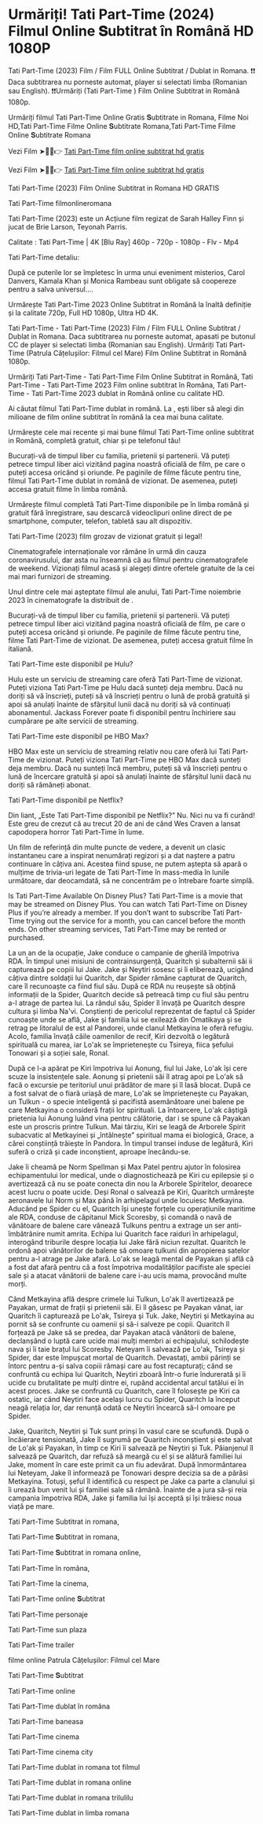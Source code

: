 # Urmăriți! Tati Part-Time (2024) Filmul Online 𝐒ubtitrat în Română HD 1080P

Tati Part-Time (2023) Film / Film FULL Online Subtitrat / Dublat in Romana. ❗❗️️ Daca subtitrarea nu porneste automat, player si selectati limba (Romanian sau English). ❗❗️️Urmăriți (Tati Part-Time ) Film Online Subtitrat in Română 1080p.

Urmăriți filmul Tati Part-Time Online Gratis 𝐒ubtitrate in Romana, Filme Noi HD,Tati Part-Time Filme Online 𝐒ubtitrate Romana,Tati Part-Time Filme Online 𝐒ubtitrate Romana

Vezi Film ➤🔴✅👉 [Tati Part-Time film online subtitrat hd gratis](https://pro.tubeflix21.com/ro/1204188/part-time-daddy.html)

Vezi Film ➤🔴✅👉 [Tati Part-Time film online subtitrat hd gratis](https://pro.tubeflix21.com/ro/1204188/part-time-daddy.html)

Tati Part-Time (2023) Film Online Subtitrat in Romana HD GRATIS

Tati Part-Time filmonlineromana

Tati Part-Time (2023) este un Acțiune film regizat de Sarah Halley Finn și jucat de Brie Larson, Teyonah Parris.

Calitate : Tati Part-Time | 4K [Blu Ray] 460p - 720p - 1080p - Flv - Mp4

Tati Part-Time detaliu:

După ce puterile lor se împletesc în urma unui eveniment misterios, Carol Danvers, Kamala Khan și Monica Rambeau sunt obligate să coopereze pentru a salva universul....

Urmărește Tati Part-Time 2023 Online Subtitrat in Română la înaltă definiție și la calitate 720p, Full HD 1080p, Ultra HD 4K.

Tati Part-Time - Tati Part-Time (2023) Film / Film FULL Online Subtitrat / Dublat in Romana. Daca subtitrarea nu porneste automat, apasati pe butonul CC de player si selectati limba (Romanian sau English). Urmăriți Tati Part-Time (Patrula Cățelușilor: Filmul cel Mare) Film Online Subtitrat in Română 1080p.

Urmăriți Tati Part-Time - Tati Part-Time Film Online Subtitrat in Română, Tati Part-Time - Tati Part-Time 2023 Film online subtitrat în Româna, Tati Part-Time - Tati Part-Time 2023 dublat in Română online cu calitate HD.

Ai căutat filmul Tati Part-Time dublat in română. La , ești liber să alegi din milioane de film online subtitrat în română la cea mai buna calitate.

Urmărește cele mai recente și mai bune filmul Tati Part-Time online subtitrat in Română, completă gratuit, chiar și pe telefonul tău!

Bucurați-vă de timpul liber cu familia, prietenii și partenerii. Vă puteți petrece timpul liber aici vizitând pagina noastră oficială de film, pe care o puteți accesa oricând și oriunde. Pe paginile de filme făcute pentru tine, filmul Tati Part-Time dublat in română de vizionat. De asemenea, puteți accesa gratuit filme în limba română.

Urmărește filmul completă Tati Part-Time disponibile pe în limba română și gratuit fără înregistrare, sau descarcă videoclipuri online direct de pe smartphone, computer, telefon, tabletă sau alt dispozitiv.

Tati Part-Time (2023) film grozav de vizionat gratuit și legal!

Cinematografele internaționale vor rămâne în urmă din cauza coronavirusului, dar asta nu înseamnă că au filmul pentru cinematografele de weekend. Vizionați filmul acasă și alegeți dintre ofertele gratuite de la cei mai mari furnizori de streaming.

Unul dintre cele mai așteptate filmul ale anului, Tati Part-Time noiembrie 2023 în cinematografe la distribuit de .

Bucurați-vă de timpul liber cu familia, prietenii și partenerii. Vă puteți petrece timpul liber aici vizitând pagina noastră oficială de film, pe care o puteți accesa oricând și oriunde. Pe paginile de filme făcute pentru tine, filme Tati Part-Time de vizionat. De asemenea, puteți accesa gratuit filme în italiană.

Tati Part-Time este disponibil pe Hulu?

Hulu este un serviciu de streaming care oferă Tati Part-Time de vizionat. Puteți viziona Tati Part-Time pe Hulu dacă sunteți deja membru. Dacă nu doriți să vă înscrieți, puteți să vă înscrieți pentru o lună de probă gratuită și apoi să anulați înainte de sfârșitul lunii dacă nu doriți să vă continuați abonamentul. Jackass Forever poate fi disponibil pentru închiriere sau cumpărare pe alte servicii de streaming.

Tati Part-Time este disponibil pe HBO Max?

HBO Max este un serviciu de streaming relativ nou care oferă lui Tati Part-Time de vizionat. Puteți viziona Tati Part-Time pe HBO Max dacă sunteți deja membru. Dacă nu sunteți încă membru, puteți să vă înscrieți pentru o lună de încercare gratuită și apoi să anulați înainte de sfârșitul lunii dacă nu doriți să rămâneți abonat.

Tati Part-Time disponibil pe Netflix?

Din liant, „Este Tati Part-Time disponibil pe Netflix?” Nu. Nici nu va fi curând! Este greu de crezut că au trecut 20 de ani de când Wes Craven a lansat capodopera horror Tati Part-Time în lume.

Un film de referință din multe puncte de vedere, a devenit un clasic instantaneu care a inspirat nenumărați regizori și a dat naștere a patru continuare în câțiva ani. Acestea fiind spuse, ne putem aștepta să apară o mulțime de trivia-uri legate de Tati Part-Time în mass-media în lunile următoare, dar deocamdată, să ne concentrăm pe o întrebare foarte simplă.

Is Tati Part-Time Available On Disney Plus? Tati Part-Time is a movie that may be streamed on Disney Plus. You can watch Tati Part-Time on Disney Plus if you’re already a member. If you don’t want to subscribe Tati Part-Time trying out the service for a month, you can cancel before the month ends. On other streaming services, Tati Part-Time may be rented or purchased.

La un an de la ocupație, Jake conduce o campanie de gherilă împotriva RDA. În timpul unei misiuni de contrainsurgență, Quaritch și subalternii săi ii capturează pe copiii lui Jake. Jake și Neytiri sosesc și îi eliberează, ucigând câțiva dintre soldații lui Quaritch, dar Spider rămâne capturat de Quaritch, care îl recunoaște ca fiind fiul său. După ce RDA nu reușește să obțină informații de la Spider, Quaritch decide să petreacă timp cu fiul său pentru a-l atrage de partea lui. La rândul său, Spider îl învață pe Quaritch despre cultura și limba Na'vi. Conștienți de pericolul reprezentat de faptul că Spider cunoaște unde se află, Jake și familia lui se exilează din Omatikaya și se retrag pe litoralul de est al Pandorei, unde clanul Metkayina le oferă refugiu. Acolo, familia învață căile oamenilor de recif, Kiri dezvoltă o legătură spirituală cu marea, iar Lo'ak se împrietenește cu Tsireya, fiica șefului Tonowari și a soției sale, Ronal.

După ce l-a apărat pe Kiri împotriva lui Aonung, fiul lui Jake, Lo'ak își cere scuze la insistențele sale. Aonung și prietenii săi îl atrag apoi pe Lo'ak să facă o excursie pe teritoriul unui prădător de mare și îl lasă blocat. După ce a fost salvat de o fiară uriașă de mare, Lo'ak se împrietenește cu Payakan, un Tulkun - o specie inteligentă și pacifistă asemănătoare unei balene pe care Metkayina o consideră frații lor spirituali. La întoarcere, Lo'ak câștigă prietenia lui Aonung luând vina pentru călătorie, dar i se spune că Payakan este un proscris printre Tulkun. Mai târziu, Kiri se leagă de Arborele Spirit subacvatic al Metkayinei și „întâlnește” spiritual mama ei biologică, Grace, a cărei conștiință trăiește în Pandora. În timpul transei induse de legătură, Kiri suferă o criză și cade inconștient, aproape înecându-se.

Jake îi cheamă pe Norm Spellman și Max Patel pentru ajutor în folosirea echipamentului lor medical, unde o diagnostichează pe Kiri cu epilepsie și o avertizează că nu se poate conecta din nou la Arborele Spiritelor, deoarece acest lucru o poate ucide. Deși Ronal o salvează pe Kiri, Quaritch urmărește aeronavele lui Norm și Max până în arhipelagul unde locuiesc Metkayina. Aducând pe Spider cu el, Quaritch își unește forțele cu operațiunile maritime ale RDA, conduse de căpitanul Mick Scoresby, și comandă o navă de vânătoare de balene care vânează Tulkuns pentru a extrage un ser anti-îmbătrânire numit amrita. Echipa lui Quaritch face raiduri în arhipelagul, interogând triburile despre locația lui Jake fără niciun rezultat. Quaritch le ordonă apoi vânătorilor de balene să omoare tulkuni din apropierea satelor pentru a-l atrage pe Jake afară. Lo'ak se leagă mental de Payakan și află că a fost dat afară pentru că a fost împotriva modalităților pacifiste ale speciei sale și a atacat vânătorii de balene care i-au ucis mama, provocând multe morți.

Când Metkayina află despre crimele lui Tulkun, Lo'ak îl avertizează pe Payakan, urmat de frații și prietenii săi. Ei îl găsesc pe Payakan vânat, iar Quaritch îi capturează pe Lo'ak, Tsireya și Tuk. Jake, Neytiri și Metkayina au pornit să se confrunte cu oamenii și să-i salveze pe copii. Quaritch îl forțează pe Jake să se predea, dar Payakan atacă vânătorii de balene, declanșând o luptă care ucide mai mulți membri ai echipajului, schilodește nava și îi taie brațul lui Scoresby. Neteyam îi salvează pe Lo'ak, Tsireya și Spider, dar este împușcat mortal de Quaritch. Devastați, ambii părinți se întorc pentru a-și salva copiii rămași care au fost recapturați; când se confruntă cu echipa lui Quaritch, Neytiri zboară într-o furie îndurerată și îi ucide cu brutalitate pe mulți dintre ei, rupând accidental arcul tatălui ei în acest proces. Jake se confruntă cu Quaritch, care îl folosește pe Kiri ca ostatic, iar când Neytiri face același lucru cu Spider, Quaritch la început neagă relația lor, dar renunță odată ce Neytiri încearcă să-l omoare pe Spider.

Jake, Quaritch, Neytiri și Tuk sunt prinși în vasul care se scufundă. După o încăierare tensionată, Jake îl sugrumă pe Quaritch inconștient și este salvat de Lo'ak și Payakan, în timp ce Kiri îi salvează pe Neytiri și Tuk. Păianjenul îl salvează pe Quaritch, dar refuză să meargă cu el și se alătură familiei lui Jake, moment în care este primit ca un fiu adevărat. După înmormântarea lui Neteyam, Jake îl informează pe Tonowari despre decizia sa de a părăsi Metkayina. Totuși, șeful îl identifică cu respect pe Jake ca parte a clanului și îi urează bun venit lui și familiei sale să rămână. Înainte de a jura să-și reia campania împotriva RDA, Jake și familia lui își acceptă și își trăiesc noua viață pe mare.

Tati Part-Time Subtitrat in romana,

Tati Part-Time 𝐒ubtitrat in romana,

Tati Part-Time 𝐒ubtitrat in romana online,

Tati Part-Time în româna,

Tati Part-Time la cinema,

Tati Part-Time online 𝐒ubtitrat

Tati Part-Time personaje

Tati Part-Time sun plaza

Tati Part-Time trailer

filme online Patrula Cățelușilor: Filmul cel Mare

Tati Part-Time 𝐒ubtitrat

Tati Part-Time online

Tati Part-Time dublat în româna

Tati Part-Time baneasa

Tati Part-Time cinema

Tati Part-Time cinema city

Tati Part-Time dublat in romana tot filmul

Tati Part-Time dublat in romana online

Tati Part-Time dublat in romana trilulilu

Tati Part-Time dublat in limba romana
